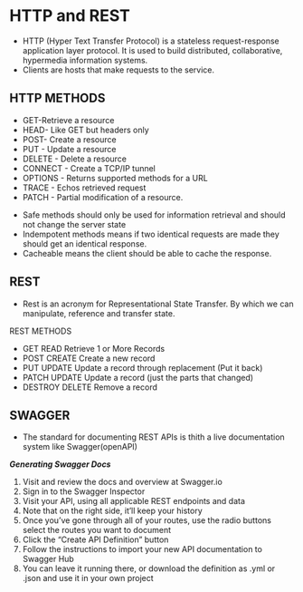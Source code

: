 # HTTP and REST

* HTTP (Hyper Text Transfer Protocol) is a stateless request-response application layer protocol. It is used to build distributed, collaborative, hypermedia information systems. 
* Clients are hosts that make requests to the service.
## HTTP METHODS
* GET-Retrieve a resource
* HEAD- Like GET but headers only
* POST- Create a resource
* PUT - Update a resource
* DELETE - Delete a resource
* CONNECT - Create a TCP/IP tunnel
* OPTIONS - Returns supported methods for a URL
* TRACE - Echos retrieved request
* PATCH - Partial modification of a resource.


- Safe methods should only be used for information retrieval and should not change the server state
- Indempotent methods means if two identical requests are made they should get an identical response.
- Cacheable means the client should be able to cache the response.

## REST
* Rest is an acronym for Representational State Transfer. By which we can manipulate, reference and transfer state. 

REST METHODS
* GET	READ	Retrieve 1 or More Records
* POST	CREATE	Create a new record
* PUT	UPDATE	Update a record through replacement (Put it back)
* PATCH	UPDATE	Update a record (just the parts that changed)
* DESTROY	DELETE	Remove a record

## SWAGGER
* The standard for documenting REST APIs is thith a live documentation system like Swagger(openAPI)

***Generating Swagger Docs***
1. Visit and review the docs and overview at Swagger.io
1. Sign in to the Swagger Inspector
1. Visit your API, using all applicable REST endpoints and data
1. Note that on the right side, it’ll keep your history
1. Once you’ve gone through all of your routes, use the radio buttons select the routes you want to document
1. Click the “Create API Definition” button
1. Follow the instructions to import your new API documentation to Swagger Hub
1. You can leave it running there, or download the definition as .yml or .json and use it in your own project